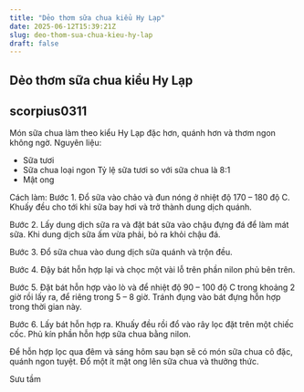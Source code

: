 ```yaml
---
title: "Dẻo thơm sữa chua kiểu Hy Lạp"
date: 2025-06-12T15:39:21Z
slug: deo-thom-sua-chua-kieu-hy-lap
draft: false
---
```


## Dẻo thơm sữa chua kiểu Hy Lạp

## scorpius0311

Món sữa chua làm theo kiểu Hy Lạp đặc hơn, quánh hơn và thơm ngon không ngờ.
Nguyên liệu:
- Sữa tươi
- Sữa chua loại ngon
Tỷ lệ sữa tươi so với sữa chua là 8:1
- Mật ong

Cách làm:
Bước 1. Đổ sữa vào chảo và đun nóng ở nhiệt độ 170 – 180 độ C. Khuấy đều cho tới khi sữa bay hơi và trở thành dung dịch quánh.

Bước 2. Lấy dung dịch sữa ra và đặt bát sữa vào chậu đựng đá để làm mát sữa. Khi dung dịch sữa ấm vừa phải, bỏ ra khỏi chậu đá. 

Bước 3. Đổ sữa chua vào dung dịch sữa quánh và trộn đều. 

Bước 4. Đậy bát hỗn hợp lại và chọc một vài lỗ trên phần nilon phủ bên trên. 

Bước 5. Đặt bát hỗn hợp vào lò và để nhiệt độ 90 – 100 độ C trong khoảng 2 giờ rồi lấy ra, để riêng trong 5 – 8 giờ. Tránh đụng vào bát đựng hỗn hợp trong thời gian này. 

Bước 6. Lấy bát hỗn hợp ra. Khuấy đều rồi đổ vào rây lọc đặt trên một chiếc cốc. Phủ kín phần hỗn hợp sữa chua bằng nilon.

 

 

Để hỗn hợp lọc qua đêm và sáng hôm sau bạn sẽ có món sữa chua cô đặc, quánh ngon tuyệt. Đổ một ít mật ong lên sữa chua và thưởng thức. 

 
Sưu tầm
